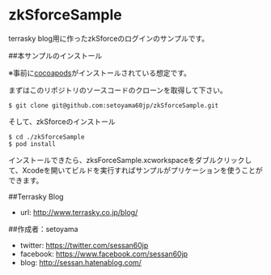 zkSforceSample
==============

terrasky blog用に作ったzkSforceのログインのサンプルです。

##本サンプルのインストール

※事前に[cocoapods](http://cocoapods.org/)がインストールされている想定です。

まずはこのリポジトリのソースコードのクローンを取得して下さい。

    $ git clone git@github.com:setoyama60jp/zkSforceSample.git
    
 そして、zkSforceのインストール

    $ cd ./zkSforceSample
    $ pod install
    
インストールできたら、zksForceSample.xcworkspaceをダブルクリックして、Xcodeを開いてビルドを実行すればサンプルがプリケーションを使うことができます。

##Terrasky Blog

- url: http://www.terrasky.co.jp/blog/

##作成者：setoyama

- twitter: https://twitter.com/sessan60jp
- facebook: https://www.facebook.com/sessan60jp 
- blog: http://sessan.hatenablog.com/
